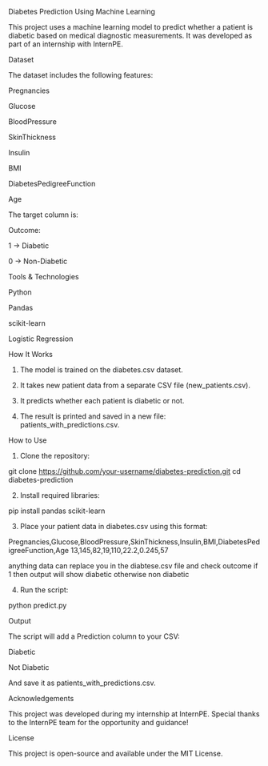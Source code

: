 Diabetes Prediction Using Machine Learning

This project uses a machine learning model to predict whether a patient is diabetic based on medical diagnostic measurements. It was developed as part of an internship with InternPE.

Dataset

The dataset includes the following features:

Pregnancies

Glucose

BloodPressure

SkinThickness

Insulin

BMI

DiabetesPedigreeFunction

Age


The target column is:

Outcome:

1 → Diabetic

0 → Non-Diabetic



Tools & Technologies

Python

Pandas

scikit-learn

Logistic Regression


How It Works

1. The model is trained on the diabetes.csv dataset.


2. It takes new patient data from a separate CSV file (new_patients.csv).


3. It predicts whether each patient is diabetic or not.


4. The result is printed and saved in a new file: patients_with_predictions.csv.



How to Use

1. Clone the repository:

git clone https://github.com/your-username/diabetes-prediction.git
cd diabetes-prediction


2. Install required libraries:

pip install pandas scikit-learn


3. Place your patient data in diabetes.csv using this format:

Pregnancies,Glucose,BloodPressure,SkinThickness,Insulin,BMI,DiabetesPedigreeFunction,Age
13,145,82,19,110,22.2,0.245,57

anything data can replace you in the diabtese.csv file and check outcome if 1 then output will show diabetic otherwise non diabetic


4. Run the script:

python predict.py



Output

The script will add a Prediction column to your CSV:

Diabetic

Not Diabetic


And save it as patients_with_predictions.csv.

Acknowledgements

This project was developed during my internship at InternPE.
Special thanks to the InternPE team for the opportunity and guidance!

License

This project is open-source and available under the MIT License.
